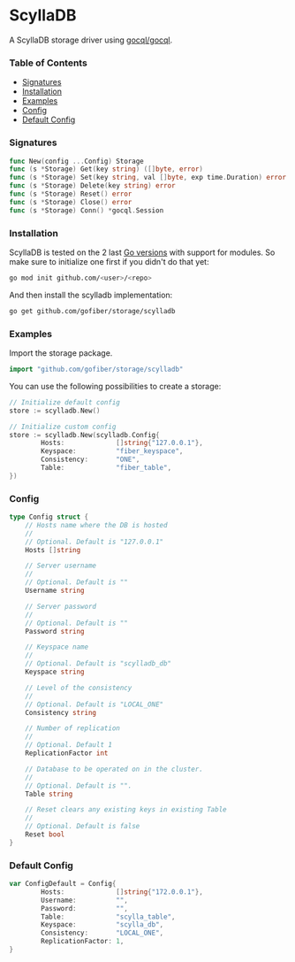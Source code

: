 # ScyllaDB

A ScyllaDB storage driver using [gocql/gocql]("https://github.com/gocql/gocql").

### Table of Contents
- [Signatures](#signatures)
- [Installation](#installation)
- [Examples](#examples)
- [Config](#config)
- [Default Config](#default-config)

### Signatures
```go
func New(config ...Config) Storage
func (s *Storage) Get(key string) ([]byte, error)
func (s *Storage) Set(key string, val []byte, exp time.Duration) error
func (s *Storage) Delete(key string) error
func (s *Storage) Reset() error
func (s *Storage) Close() error
func (s *Storage) Conn() *gocql.Session
```
### Installation
ScyllaDB is tested on the 2 last [Go versions](https://golang.org/dl/) with support for modules. So make sure to initialize one first if you didn't do that yet:
```bash
go mod init github.com/<user>/<repo>
```
And then install the scylladb implementation:
```bash
go get github.com/gofiber/storage/scylladb
```

### Examples
Import the storage package.
```go
import "github.com/gofiber/storage/scylladb"
```

You can use the following possibilities to create a storage:
```go
// Initialize default config
store := scylladb.New()

// Initialize custom config
store := scylladb.New(scylladb.Config{
        Hosts:             []string{"127.0.0.1"},
        Keyspace:          "fiber_keyspace",
        Consistency:       "ONE",
        Table:             "fiber_table",
})


```

### Config
```go
type Config struct {
	// Hosts name where the DB is hosted
	//
	// Optional. Default is "127.0.0.1"
	Hosts []string

	// Server username
	//
	// Optional. Default is ""
	Username string

	// Server password
	//
	// Optional. Default is ""
	Password string

	// Keyspace name
	//
	// Optional. Default is "scylladb_db"
	Keyspace string

    // Level of the consistency
    //
    // Optional. Default is "LOCAL_ONE"
    Consistency string

	// Number of replication
	//
	// Optional. Default 1
	ReplicationFactor int

	// Database to be operated on in the cluster.
	// 
	// Optional. Default is "".
	Table string

	// Reset clears any existing keys in existing Table
	//
	// Optional. Default is false
	Reset bool
}
```

### Default Config
```go
var ConfigDefault = Config{
        Hosts:             []string{"172.0.0.1"},
        Username:          "",
        Password:          "",
        Table:             "scylla_table",
        Keyspace:          "scylla_db",
        Consistency:       "LOCAL_ONE",
        ReplicationFactor: 1,
}
```
